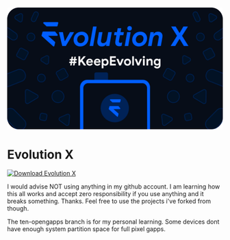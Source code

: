 ![Evolution X](https://github.com/Evolution-X/manifest/raw/ten/EvoBanner.png)

# Evolution X #

[![Download Evolution X](https://img.shields.io/sourceforge/dt/evolution-x.svg)](https://sourceforge.net/projects/evolution-x/files/latest/download)

I would advise NOT using anything in my github account. I am learning how this all works and accept zero responsibility if you use anything and it breaks something. Thanks. Feel free to use the projects i've forked from though.

The ten-opengapps branch is for my personal learning. Some devices dont have enough system partition space for full pixel gapps.

